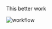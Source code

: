 This better work

![workflow](https://github.com/robbierfleming/devops/actions/workflows/main.yml/badge.svg)